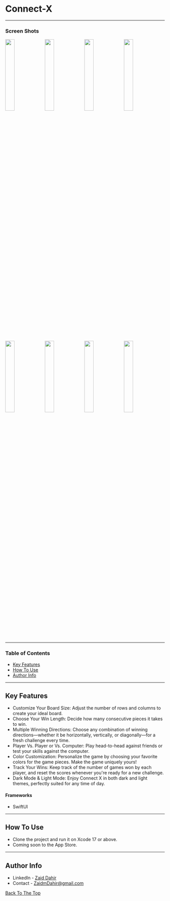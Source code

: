 # Connect-X

---

### Screen Shots

<p float="left">
  <img src="https://github.com/user-attachments/assets/4d655b81-2253-4062-aa84-48f2f7479d31" width="24%" />
  <img src="https://github.com/user-attachments/assets/5f445743-55f5-461b-a2da-cd773f56aae9" width="24%" />
  <img src="https://github.com/user-attachments/assets/d7f29ac6-622e-4bca-b23b-7b5506f2dc71" width="24%" />
  <img src="https://github.com/user-attachments/assets/7112b4ee-87f8-4d3f-8c54-75a111dd6bdb" width="24%" />
</p>

<p float="left">
  <img src="https://github.com/user-attachments/assets/b16703d1-4a84-4a70-abf4-abe7103231e6" width="24%" />
  <img src="https://github.com/user-attachments/assets/380e64ae-b22d-43fc-ba79-10906ea7af05" width="24%" />
  <img src="https://github.com/user-attachments/assets/405a4c0c-4254-44be-8705-e72ab0df33cf" width="24%" />
  <img src="https://github.com/user-attachments/assets/c512eccd-5b97-4284-819e-458a77f70f35" width="24%" />
</p>

---

### Table of Contents

- [Key Features](#key-features)
- [How To Use](#how-to-use)
- [Author Info](#author-info)

---

## Key Features

- Customize Your Board Size: Adjust the number of rows and columns to create your ideal board.
- Choose Your Win Length: Decide how many consecutive pieces it takes to win.
- Multiple Winning Directions: Choose any combination of winning directions—whether it be horizontally, vertically, or diagonally—for a fresh challenge every time.
- Player Vs. Player or Vs. Computer: Play head-to-head against friends or test your skills against the computer.
- Color Customization: Personalize the game by choosing your favorite colors for the game pieces. Make the game uniquely yours!
- Track Your Wins: Keep track of the number of games won by each player, and reset the scores whenever you're ready for a new challenge.
- Dark Mode & Light Mode: Enjoy Connect X in both dark and light themes, perfectly suited for any time of day.

#### Frameworks

- SwiftUI

---

## How To Use

- Clone the project and run it on Xcode 17 or above.
- Coming soon to the App Store.

---

## Author Info

- LinkedIn - [Zaid Dahir](https://linkedin.com/in/zaiddahir)
- Contact - [ZaidmDahir@gmail.com](mailto:zaidmdahir@gmail.com)

[Back To The Top](#Connect-X)

